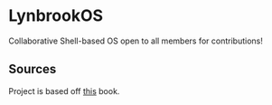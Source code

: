 # LynbrookOS
Collaborative Shell-based OS open to all members for contributions!

## Sources

Project is based off [this](https://www.cs.bham.ac.uk/~exr/lectures/opsys/10_11/lectures/os-dev.pdf) book.
